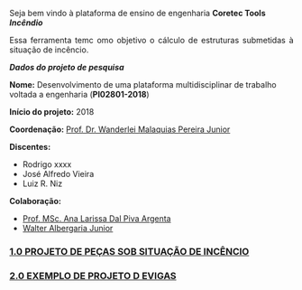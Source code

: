 Seja bem vindo à plataforma de ensino de engenharia **Coretec Tools _Incêndio_**

<p align="justify">Essa ferramenta temc omo objetivo o cálculo de estruturas submetidas à situação de incêncio.</p> 

_**Dados do projeto de pesquisa**_  

**Nome:** Desenvolvimento de uma plataforma multidisciplinar de trabalho voltada a engenharia (**PI02801-2018**)  

**Início do projeto:** 2018  

**Coordenação:** [Prof. Dr. Wanderlei Malaquias Pereira Junior](http://lattes.cnpq.br/2268506213083114)    

**Discentes:**  
- Rodrigo xxxx   
- José Alfredo Vieira  
- Luiz R. Niz

**Colaboração:**    
- [Prof. MSc. Ana Larissa Dal Piva Argenta](http://lattes.cnpq.br/6229543233686139)
- [Walter Albergaria Junior](http://lattes.cnpq.br/9428417303686292)

### [1.0 PROJETO DE PEÇAS SOB SITUAÇÃO DE INCÊNCIO](https://wmpjrufg.github.io/CT_INCENDIO/CAP_10000.html)
### [2.0 EXEMPLO DE PROJETO D EVIGAS](https://wmpjrufg.github.io/META_PLATAFORMA/CAP_20000.html)
